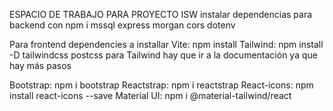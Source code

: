 ESPACIO DE TRABAJO PARA PROYECTO ISW
instalar dependencias para backend
con npm i mssql express morgan cors dotenv

Para frontend
dependencies a installar
Vite: npm install
Tailwind: npm install -D tailwindcss postcss 
para Tailwind hay que ir a la documentación ya que hay más pasos

Bootstrap: npm i bootstrap
Reactstrap: npm i reactstrap
React-icons: npm install react-icons --save
Material UI: npm i @material-tailwind/react 
